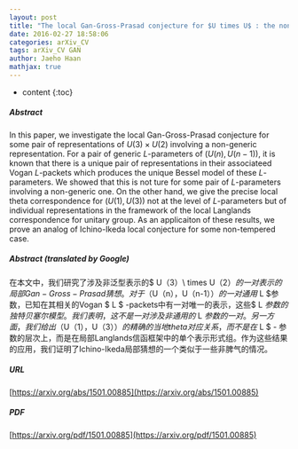 ```yaml
---
layout: post
title: "The local Gan-Gross-Prasad conjecture for $U times U$ : the non-generic case"
date: 2016-02-27 18:58:06
categories: arXiv_CV
tags: arXiv_CV GAN
author: Jaeho Haan
mathjax: true
---
```


* content
{:toc}

##### Abstract
In this paper, we investigate the local Gan-Gross-Prasad conjecture for some pair of representations of $U(3)\times U(2)$ involving a non-generic representation. For a pair of generic $L$-parameters of $(U(n),U(n-1))$, it is known that there is a unique pair of representations in their associateed Vogan $L$-packets which produces the unique Bessel model of these $L$-parameters. We showed that this is not ture for some pair of $L$-parameters involving a non-generic one. On the other hand, we give the precise local theta correspondence for $(U(1),U(3))$ not at the level of $L$-parameters but of individual representations in the framework of the local Langlands correspondence for unitary group. As an applicaiton of these results, we prove an analog of Ichino-Ikeda local conjecture for some non-tempered case.

##### Abstract (translated by Google)
在本文中，我们研究了涉及非泛型表示的$ U（3）\ times U（2）$的一对表示的局部Gan-Gross-Prasad猜想。对于$（U（n），U（n-1））$的一对通用$ L $参数，已知在其相关的Vogan $ L $ -packets中有一对唯一的表示，这些$ L $参数的独特贝塞尔模型。我们表明，这不是一对涉及非通用的$ L $参数的一对。另一方面，我们给出$（U（1），U（3））$的精确的当地theta对应关系，而不是在$ L $  - 参数的层次上，而是在局部Langlands信函框架中的单个表示形式组。作为这些结果的应用，我们证明了Ichino-Ikeda局部猜想的一个类似于一些非脾气的情况。

##### URL
[https://arxiv.org/abs/1501.00885](https://arxiv.org/abs/1501.00885)

##### PDF
[https://arxiv.org/pdf/1501.00885](https://arxiv.org/pdf/1501.00885)

